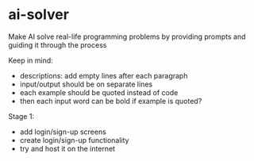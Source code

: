 # ai-solver

Make AI solve real-life programming problems by providing prompts and guiding it through the process

Keep in mind:

- descriptions: add empty lines after each paragraph
- input/output should be on separate lines
- each example should be quoted instead of code
- then each input word can be bold if example is quoted?

Stage 1:

- add login/sign-up screens
- create login/sign-up functionality
- try and host it on the internet

